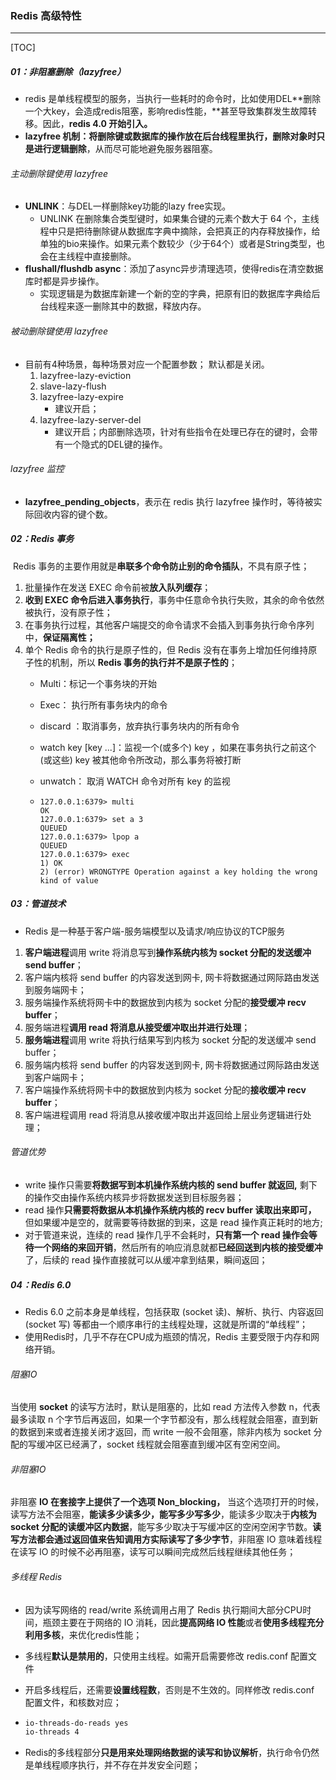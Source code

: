 ### Redis 高级特性

------

[TOC]

##### 01：非阻塞删除（lazyfree）

- redis 是单线程模型的服务，当执行一些耗时的命令时，比如使用DEL**删除一个大key，会造成redis阻塞，影响redis性能，**甚至导致集群发生故障转移。因此，**redis 4.0 开始引入。**
- **lazyfree 机制：**将删除键或数据库的操作放在**后台线程里执行，删除对象时只是进行逻辑删除**，从而尽可能地避免服务器阻塞。

###### 主动删除键使用 lazyfree

- **UNLINK**：与DEL一样删除key功能的lazy free实现。
  - UNLINK 在删除集合类型键时，如果集合键的元素个数大于 64 个，主线程中只是把待删除键从数据库字典中摘除，会把真正的内存释放操作，给单独的bio来操作。如果元素个数较少（少于64个）或者是String类型，也会在主线程中直接删除。
- **flushall/flushdb async**：添加了async异步清理选项，使得redis在清空数据库时都是异步操作。
  - 实现逻辑是为数据库新建一个新的空的字典，把原有旧的数据库字典给后台线程来逐一删除其中的数据，释放内存。

###### 被动删除键使用 lazyfree

- 目前有4种场景，每种场景对应一个配置参数； 默认都是关闭。
  1. lazyfree-lazy-eviction
  2. slave-lazy-flush
  3. lazyfree-lazy-expire
     - 建议开启；
  4. lazyfree-lazy-server-del
     - 建议开启；内部删除选项，针对有些指令在处理已存在的键时，会带有一个隐式的DEL键的操作。

###### lazyfree 监控

- **lazyfree_pending_objects**，表示在 redis 执行 lazyfree 操作时，等待被实际回收内容的键个数。

##### 02：Redis 事务

​	Redis 事务的主要作用就是**串联多个命令防止别的命令插队**，不具有原子性；

1. 批量操作在发送 EXEC 命令前被**放入队列缓存**；
2. **收到 EXEC 命令后进入事务执行**，事务中任意命令执行失败，其余的命令依然被执行，没有原子性；
3. 在事务执行过程，其他客户端提交的命令请求不会插入到事务执行命令序列中，**保证隔离性；**
4. 单个 Redis 命令的执行是原子性的，但 Redis 没有在事务上增加任何维持原子性的机制，所以 **Redis 事务的执行并不是原子性的**； 
   - Multi：标记一个事务块的开始
   
   - Exec： 执行所有事务块内的命令
   
   - discard ：取消事务，放弃执行事务块内的所有命令
   
   - watch key [key ...]：监视一个(或多个) key ，如果在事务执行之前这个(或这些) key 被其他命令所改动，那么事务将被打断
   
   - unwatch： 取消 WATCH 命令对所有 key 的监视
   
   - ```shell
     127.0.0.1:6379> multi
     OK
     127.0.0.1:6379> set a 3
     QUEUED
     127.0.0.1:6379> lpop a
     QUEUED
     127.0.0.1:6379> exec
     1) OK
     2) (error) WRONGTYPE Operation against a key holding the wrong kind of value
     ```

##### 03：管道技术

- Redis 是一种基于客户端-服务端模型以及请求/响应协议的TCP服务

1. **客户端进程**调⽤ write 将消息写到**操作系统内核为 socket 分配的发送缓冲 send buffer**；
2. 客户端内核将 send buffer 的内容发送到⽹卡, ⽹卡将数据通过⽹际路由发送到服务端⽹卡；
3. 服务端操作系统将⽹卡中的数据放到内核为 socket 分配的**接受缓冲 recv buffer**；
4. 服务端进程**调⽤ read 将消息从接受缓冲取出并进⾏处理**；
5. **服务端进程**调⽤ write 将执⾏结果写到内核为 socket 分配的发送缓冲 send buffer；
6. 服务端内核将 send buffer 的内容发送到⽹卡, ⽹卡将数据通过⽹际路由发送到客户端⽹卡；
7. 客户端操作系统将⽹卡中的数据放到内核为 socket 分配的**接收缓冲 recv buffer**；
8. 客户端进程调⽤ read 将消息从接收缓冲取出并返回给上层业务逻辑进⾏处理；

###### 管道优势

- write 操作只需要**将数据写到本机操作系统内核的 send buffer 就返回,** 剩下的操作交由操作系统内核异步将数据发送到⽬标服务器；
- read 操作**只需要将数据从本机操作系统内核的 recv buffer 读取出来即可，** 但如果缓冲是空的，就需要等待数据的到来，这是 read 操作真正耗时的地⽅;
- 对于管道来说，连续的 read 操作⼏乎不会耗时，**只有第⼀个 read 操作会等待⼀个⽹络的来回开销**，然后所有的响应消息就都**已经回送到内核的接受缓冲**了，后续的 read 操作直接就可以从缓冲拿到结果，瞬间返回；

##### 04：Redis 6.0

- Redis 6.0 之前本身是单线程，包括获取 (socket 读)、解析、执行、内容返回 (socket 写) 等都由一个顺序串行的主线程处理，这就是所谓的“单线程”；
- 使用Redis时，几乎不存在CPU成为瓶颈的情况，Redis 主要受限于内存和网络开销。

###### 阻塞IO

当使⽤ **socket** 的读写⽅法时，默认是阻塞的，⽐如 read ⽅法传⼊参数 n，代表最多读取 n 个字节后再返回，如果⼀个字节都没有，那么线程就会阻塞，直到新的数据到来或者连接关闭才返回，⽽ write ⼀般不会阻塞，除⾮内核为 socket 分配的写缓冲区已经满了，socket 线程就会阻塞直到缓冲区有空闲空间。

###### 非阻塞IO

⾮阻塞 **IO 在套接字上提供了⼀个选项 Non_blocking，** 当这个选项打开的时候，读写⽅法不会阻塞，**能读多少读多少，能写多少写多少**，能读多少取决于**内核为 socket 分配的读缓冲区内数据**，能写多少取决于写缓冲区的空闲空闲字节数。**读写⽅法都会通过返回值来告知调⽤⽅实际读写了多少字节**，⾮阻塞 IO 意味着线程在读写 IO 的时候不必再阻塞，读写可以瞬间完成然后线程继续其他任务；

###### 多线程 Redis

- 因为读写网络的 read/write 系统调用占用了 Redis 执行期间大部分CPU时间，瓶颈主要在于网络的 IO 消耗，因此**提高网络 IO 性能**或者**使用多线程充分利用多核**，来优化redis性能；

- 多线程**默认是禁用的**，只使用主线程。如需开启需要修改 redis.conf 配置文件

- 开启多线程后，还需要**设置线程数**，否则是不生效的。同样修改 redis.conf 配置文件，和核数对应；

- ```sh
  io-threads-do-reads yes
  io-threads 4
  ```

- Redis的多线程部分**只是用来处理网络数据的读写和协议解析**，执行命令仍然是单线程顺序执行，并不存在并发安全问题；

